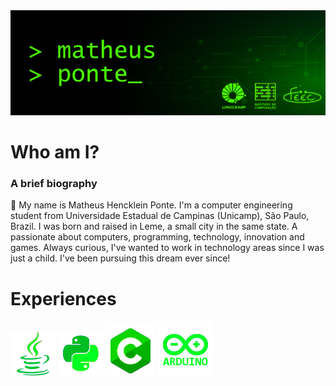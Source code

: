 <picture>
  <img alt="" src="https://github.com/matheusheusmat/matheusheusmat/blob/master/Principal.png">
</picture>

# **Who am I?**
### A brief biography ###
<p>👋 My name is Matheus Hencklein Ponte. I'm a computer engineering student from Universidade Estadual de Campinas (Unicamp), São Paulo, Brazil. I was born and raised in Leme, a small city in the same state. A passionate about computers, programming, technology, innovation and games. Always curious, I've wanted to work in technology areas since I was just a child. I've been pursuing this dream ever since!
</p>

# **Experiences**
<p>
<picture><img alt="" src="https://github.com/matheusheusmat/matheusheusmat/blob/master/IconJava.png"></picture>
<picture><img alt="" src="https://github.com/matheusheusmat/matheusheusmat/blob/master/IconPython.png"></picture>
<picture><img alt="" src="https://github.com/matheusheusmat/matheusheusmat/blob/master/IconC.png"></picture>
<picture><img alt="" src="https://github.com/matheusheusmat/matheusheusmat/blob/master/IconArduino.png"></picture>
</p>